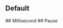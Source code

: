 <script lang="ts" setup>
  import  Pause from "./demo/Pause.vue"
  import  Default from "./demo/Default.vue"
   import  Millisecond from "./demo/Millisecond.vue"
</script>

## Default
<Default/>
## Millisecond
<Millisecond/>
## Pause
<Pause/>
